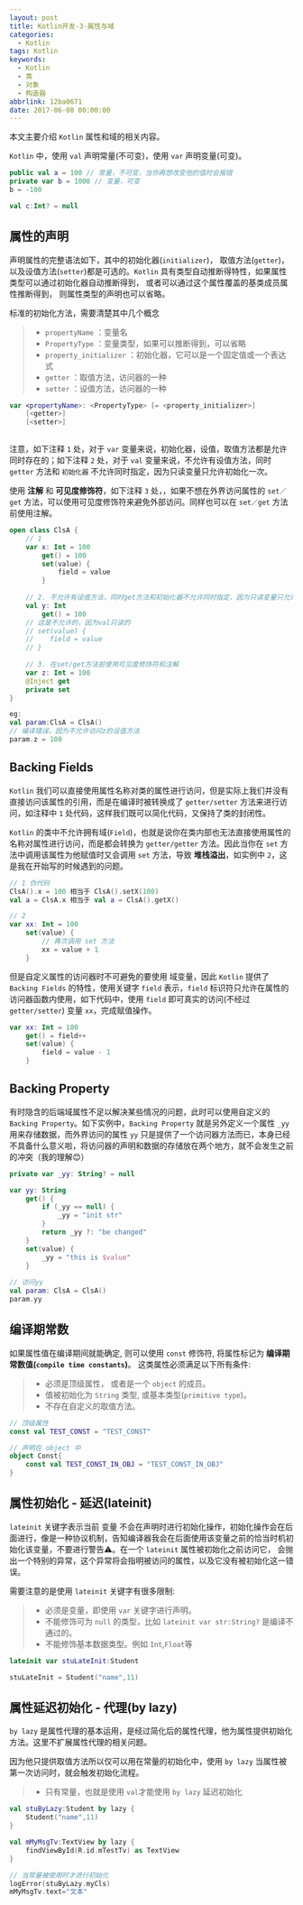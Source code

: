 ```yaml
---
layout: post
title: Kotlin开发-3-属性与域
categories:
  - Kotlin
tags: Kotlin
keywords:
  - Kotlin
  - 类
  - 对象
  - 构造器
abbrlink: 12ba0671
date: 2017-06-08 00:00:00
---
```


本文主要介绍 `Kotlin` 属性和域的相关内容。


`Kotlin` 中，使用 `val` 声明常量(不可变)，使用 `var` 声明变量(可变)。

```kotlin
public val a = 100 // 常量，不可变，当你再想改变他的值时会报错
private var b = 1000 // 变量，可变
b = -100

val c:Int? = null
```

<!--more-->



## 属性的声明

声明属性的完整语法如下，其中的初始化器(`initializer`)， 取值方法(`getter`)， 以及设值方法(`setter`)都是可选的。`Kotlin` 具有类型自动推断得特性，如果属性类型可以通过初始化器自动推断得到， 或者可以通过这个属性覆盖的基类成员属性推断得到， 则属性类型的声明也可以省略。

标准的初始化方法，需要清楚其中几个概念

> - `propertyName` ：变量名
> - `PropertyType` ：变量类型，如果可以推断得到，可以省略
> - `property_initializer` ：初始化器，它可以是一个固定值或一个表达式
> - `getter` ：取值方法，访问器的一种
> - `setter` ：设值方法，访问器的一种

```kotlin
var <propertyName>: <PropertyType> [= <property_initializer>]
    [<getter>]
    [<setter>]
   
```

注意，如下注释 `1` 处，对于 `var` 变量来说，初始化器，设值，取值方法都是允许同时存在的；如下注释 `2` 处，对于 `val` 变量来说，不允许有设值方法，同时 `getter` 方法和 `初始化器` 不允许同时指定，因为只读变量只允许初始化一次。

使用 **注解** 和 **可见度修饰符**，如下注释 `3` 处，，如果不想在外界访问属性的 `set／get` 方法，可以使用可见度修饰符来避免外部访问。同样也可以在 `set／get` 方法前使用注解。


```kotlin
open class ClsA {
    // 1
    var x: Int = 100
        get() = 100
        set(value) {
            field = value
        }
        
    // 2. 不允许有设值方法，同时get方法和初始化器不允许同时指定，因为只读变量只允许初始化一次
    val y: Int
        get() = 100
    // 这是不允许的，因为val只读的
    // set(value) {
    //    field = value
    // }
    
    // 3. 在set/get方法前使用可见度修饰符和注解
    var z: Int = 100
    @Inject get
    private set
}

eg:
val param:ClsA = ClsA()
// 编译错误，因为不允许访问z的设值方法
param.z = 100
```

## Backing Fields  

`Kotlin` 我们可以直接使用属性名称对类的属性进行访问，但是实际上我们并没有直接访问该属性的引用，而是在编译时被转换成了 `getter/setter` 方法来进行访问，如注释中 `1` 处代码，这样我们既可以简化代码，又保持了类的封闭性。

`Kotlin` 的类中不允许拥有域(`Field`)，也就是说你在类内部也无法直接使用属性的名称对属性进行访问，而是都会转换为 `getter/getter` 方法。因此当你在 `set` 方法中调用该属性为他赋值时又会调用 `set` 方法，导致 **堆栈溢出**，如实例中 `2`，这是我在开始写的时候遇到的问题。

```kotlin
// 1 伪代码
ClsA().x = 100 相当于 ClsA().setX(100)
val a = ClsA.x 相当于 val a = ClsA().getX()

// 2
var xx: Int = 100
    set(value) {
    	// 再次调用 set 方法
        xx = value + 1
    }
```
但是自定义属性的访问器时不可避免的要使用 域变量，因此 `Kotlin` 提供了 `Backing Fields` 的特性，使用关键字 `field` 表示，`field` 标识符只允许在属性的访问器函数内使用，如下代码中，使用 `field` 即可真实的访问(不经过`getter/setter`) 变量 `xx`，完成赋值操作。

```kotlin
var xx: Int = 100
    get() = field++
    set(value) {
        field = value - 1
    }
```

## Backing Property

有时隐含的后端域属性不足以解决某些情况的问题，此时可以使用自定义的 `Backing Property`。如下实例中，`Backing Property` 就是另外定义一个属性 `_yy` 用来存储数据，而外界访问的属性 `yy` 只是提供了一个访问器方法而已，本身已经不具备什么意义啦，将访问器的声明和数据的存储放在两个地方，就不会发生之前的冲突（我的理解😊）

```kotlin
private var _yy: String? = null

var yy: String
    get() {
        if (_yy == null) {
            _yy = "init str"
        }
        return _yy ?: "be changed"
    }
    set(value) {
        _yy = "this is $value"
    }
    
// 访问yy
val param: ClsA = ClsA()
param.yy
```

## 编译期常数

如果属性值在编译期间就能确定, 则可以使用 `const` 修饰符, 将属性标记为 **编译期常数值(`compile time constants`)**。 这类属性必须满足以下所有条件:

> - 必须是顶级属性， 或者是一个 `object` 的成员。
> - 值被初始化为 `String` 类型, 或基本类型(`primitive type`)。
> - 不存在自定义的取值方法。

```kotlin
// 顶级属性
const val TEST_CONST = "TEST_CONST"

// 声明在 object 中
object Const{
    const val TEST_CONST_IN_OBJ = "TEST_CONST_IN_OBJ"
}
```

## 属性初始化 - 延迟(lateinit)

`lateinit` 关键字表示当前 变量 不会在声明时进行初始化操作，初始化操作会在后面进行，像是一种协议机制，告知编译器我会在后面使用该变量之前的恰当时机初始化该变量，不要进行警告⚠️。在一个 `lateinit` 属性被初始化之前访问它， 会抛出一个特别的异常，这个异常将会指明被访问的属性，以及它没有被初始化这一错误。

需要注意的是使用 `lateinit` 关键字有很多限制:

> - 必须是变量，即使用 `var` 关键字进行声明。   
> - 不能修饰可为 `null` 的类型，比如 `lateinit var str:String?` 是编译不通过的。   
> - 不能修饰基本数据类型。例如 `Int`,`Float`等

```kotlin
lateinit var stuLateInit:Student

stuLateInit = Student("name",11)
```


## 属性延迟初始化 - 代理(by lazy)

`by lazy` 是属性代理的基本运用，是经过简化后的属性代理，他为属性提供初始化方法。这里不扩展属性代理的相关问题。

因为他只提供取值方法所以仅可以用在常量的初始化中，使用 `by lazy` 当属性被第一次访问时，就会触发初始化流程。

> - 只有常量，也就是使用 `val`才能使用 `by lazy` 延迟初始化

```kotlin
val stuByLazy:Student by lazy {
    Student("name",11)
}

val mMyMsgTv:TextView by lazy {
    findViewById(R.id.mTestTv) as TextView
}

// 当常量被使用时才进行初始化
logError(stuByLazy.myCls)
mMyMsgTv.text="文本"
```